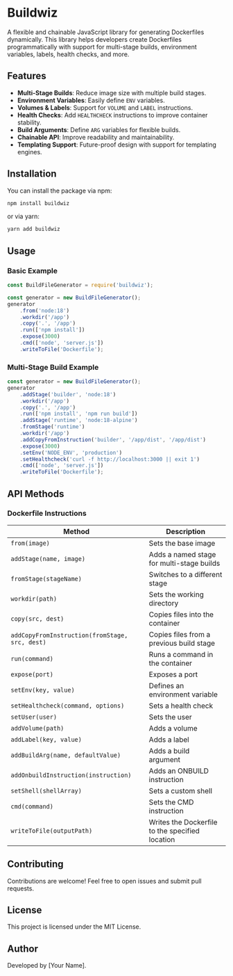 # Buildwiz

A flexible and chainable JavaScript library for generating Dockerfiles dynamically. This library helps developers create Dockerfiles programmatically with support for multi-stage builds, environment variables, labels, health checks, and more.

## Features

- **Multi-Stage Builds**: Reduce image size with multiple build stages.
- **Environment Variables**: Easily define `ENV` variables.
- **Volumes & Labels**: Support for `VOLUME` and `LABEL` instructions.
- **Health Checks**: Add `HEALTHCHECK` instructions to improve container stability.
- **Build Arguments**: Define `ARG` variables for flexible builds.
- **Chainable API**: Improve readability and maintainability.
- **Templating Support**: Future-proof design with support for templating engines.

## Installation

You can install the package via npm:

```sh
npm install buildwiz
```

or via yarn:

```sh
yarn add buildwiz
```

## Usage

### Basic Example
```javascript
const BuildFileGenerator = require('buildwiz');

const generator = new BuildFileGenerator();
generator
    .from('node:18')
    .workdir('/app')
    .copy('.', '/app')
    .run(['npm install'])
    .expose(3000)
    .cmd(['node', 'server.js'])
    .writeToFile('Dockerfile');
```

### Multi-Stage Build Example
```javascript
const generator = new BuildFileGenerator();
generator
    .addStage('builder', 'node:18')
    .workdir('/app')
    .copy('.', '/app')
    .run(['npm install', 'npm run build'])
    .addStage('runtime', 'node:18-alpine')
    .fromStage('runtime')
    .workdir('/app')
    .addCopyFromInstruction('builder', '/app/dist', '/app/dist')
    .expose(3000)
    .setEnv('NODE_ENV', 'production')
    .setHealthcheck('curl -f http://localhost:3000 || exit 1')
    .cmd(['node', 'server.js'])
    .writeToFile('Dockerfile');
```

## API Methods

### Dockerfile Instructions

| Method                         | Description |
|--------------------------------|-------------|
| `from(image)`                  | Sets the base image |
| `addStage(name, image)`        | Adds a named stage for multi-stage builds |
| `fromStage(stageName)`         | Switches to a different stage |
| `workdir(path)`                | Sets the working directory |
| `copy(src, dest)`              | Copies files into the container |
| `addCopyFromInstruction(fromStage, src, dest)` | Copies files from a previous build stage |
| `run(command)`                 | Runs a command in the container |
| `expose(port)`                 | Exposes a port |
| `setEnv(key, value)`           | Defines an environment variable |
| `setHealthcheck(command, options)` | Sets a health check |
| `setUser(user)`                | Sets the user |
| `addVolume(path)`              | Adds a volume |
| `addLabel(key, value)`         | Adds a label |
| `addBuildArg(name, defaultValue)` | Adds a build argument |
| `addOnbuildInstruction(instruction)` | Adds an ONBUILD instruction |
| `setShell(shellArray)`         | Sets a custom shell |
| `cmd(command)`                 | Sets the CMD instruction |
| `writeToFile(outputPath)`      | Writes the Dockerfile to the specified location |

## Contributing

Contributions are welcome! Feel free to open issues and submit pull requests.

## License

This project is licensed under the MIT License.

## Author

Developed by [Your Name].

